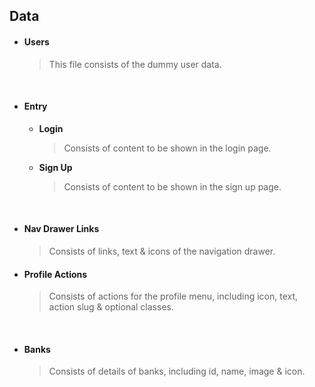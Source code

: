 ## Data

- #### Users
  > This file consists of the dummy user data.

<br>

- #### Entry
  - **Login**
    > Consists of content to be shown in the login page.
  - **Sign Up**
    > Consists of content to be shown in the sign up page.

<br>

- #### Nav Drawer Links
  > Consists of links, text & icons of the navigation drawer.

- #### Profile Actions
  > Consists of actions for the profile menu, including icon, text, action slug & optional classes.

<br>

- #### Banks
  > Consists of details of banks, including id, name, image & icon.

